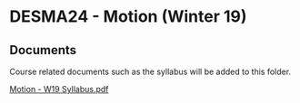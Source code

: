 
# DESMA24 - Motion (Winter 19)
## Documents
Course related documents such as the syllabus will be added to this folder.

[Motion - W19 Syllabus.pdf](/Documents/Motion%20-%20W19%20Syllabus.pdf)  
